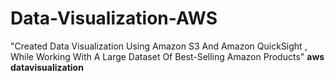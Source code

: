 # Data-Visualization-AWS
"Created Data Visualization Using Amazon S3 And Amazon QuickSight , While Working With A Large Dataset Of Best-Selling Amazon Products"
**aws** **datavisualization**
